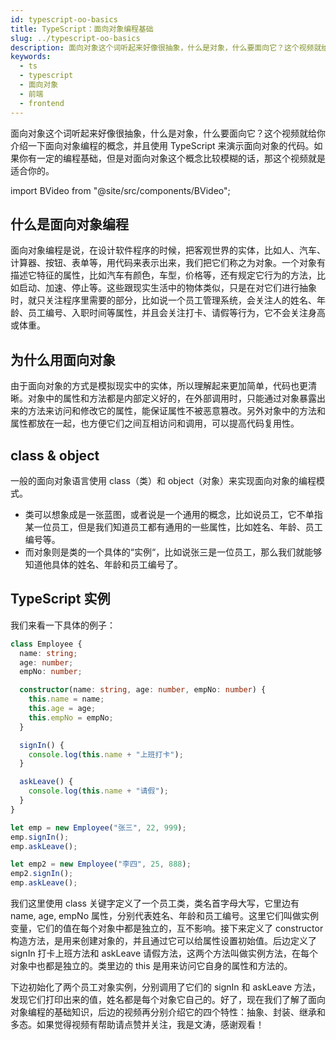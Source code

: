 ```yaml
---
id: typescript-oo-basics
title: TypeScript：面向对象编程基础
slug: ../typescript-oo-basics
description: 面向对象这个词听起来好像很抽象，什么是对象，什么要面向它？这个视频就给你介绍一下面向对象编程的概念，并且使用 TypeScript 来演示面向对象的代码。如果你有一定的编程基础，但是对面向对象这个概念比较模糊的话，那这个视频就是适合你的。
keywords:
  - ts
  - typescript
  - 面向对象
  - 前端
  - frontend
---
```


面向对象这个词听起来好像很抽象，什么是对象，什么要面向它？这个视频就给你介绍一下面向对象编程的概念，并且使用 TypeScript 来演示面向对象的代码。如果你有一定的编程基础，但是对面向对象这个概念比较模糊的话，那这个视频就是适合你的。

import BVideo from "@site/src/components/BVideo";

<BVideo src="//player.bilibili.com/player.html?aid=541054631&bvid=BV1ai4y1x7zG&cid=202085645&page=1"/>

## 什么是面向对象编程

面向对象编程是说，在设计软件程序的时候，把客观世界的实体，比如人、汽车、计算器、按钮、表单等，用代码来表示出来，我们把它们称之为对象。一个对象有描述它特征的属性，比如汽车有颜色，车型，价格等，还有规定它行为的方法，比如启动、加速、停止等。这些跟现实生活中的物体类似，只是在对它们进行抽象时，就只关注程序里需要的部分，比如说一个员工管理系统，会关注人的姓名、年龄、员工编号、入职时间等属性，并且会关注打卡、请假等行为，它不会关注身高或体重。

## 为什么用面向对象

由于面向对象的方式是模拟现实中的实体，所以理解起来更加简单，代码也更清晰。对象中的属性和方法都是内部定义好的，在外部调用时，只能通过对象暴露出来的方法来访问和修改它的属性，能保证属性不被恶意篡改。另外对象中的方法和属性都放在一起，也方便它们之间互相访问和调用，可以提高代码复用性。

## class & object

一般的面向对象语言使用 class（类）和 object（对象）来实现面向对象的编程模式。

- 类可以想象成是一张蓝图，或者说是一个通用的概念，比如说员工，它不单指某一位员工，但是我们知道员工都有通用的一些属性，比如姓名、年龄、员工编号等。
- 而对象则是类的一个具体的“实例“，比如说张三是一位员工，那么我们就能够知道他具体的姓名、年龄和员工编号了。

## TypeScript 实例

我们来看一下具体的例子：

```typescript
class Employee {
  name: string;
  age: number;
  empNo: number;

  constructor(name: string, age: number, empNo: number) {
    this.name = name;
    this.age = age;
    this.empNo = empNo;
  }

  signIn() {
    console.log(this.name + "上班打卡");
  }

  askLeave() {
    console.log(this.name + "请假");
  }
}

let emp = new Employee("张三", 22, 999);
emp.signIn();
emp.askLeave();

let emp2 = new Employee("李四", 25, 888);
emp2.signIn();
emp.askLeave();
```

我们这里使用 class 关键字定义了一个员工类，类名首字母大写，它里边有 name, age, empNo 属性，分别代表姓名、年龄和员工编号。这里它们叫做实例变量，它们的值在每个对象中都是独立的，互不影响。接下来定义了 constructor 构造方法，是用来创建对象的，并且通过它可以给属性设置初始值。后边定义了 signIn 打卡上班方法和 askLeave 请假方法，这两个方法叫做实例方法，在每个对象中也都是独立的。类里边的 this 是用来访问它自身的属性和方法的。

下边初始化了两个员工对象实例，分别调用了它们的 signIn 和 askLeave 方法，发现它们打印出来的值，姓名都是每个对象它自己的。好了，现在我们了解了面向对象编程的基础知识，后边的视频再分别介绍它的四个特性：抽象、封装、继承和多态。如果觉得视频有帮助请点赞并关注，我是文涛，感谢观看！
